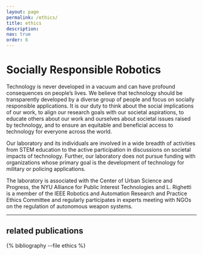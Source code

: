 ```yaml
---
layout: page
permalink: /ethics/
title: ethics
description: 
nav: true
order: 6
---
```


# Socially Responsible Robotics

Technology is never developed in a vacuum and can have profound consequences on people’s lives. We believe that technology should be transparently developed by a diverse group of people and focus on socially responsible applications. It is our duty to think about the social implications of our work, to align our research goals with our societal aspirations, to educate others about our work and ourselves about societal issues raised by technology, and to ensure an equitable and beneficial access to technology for everyone across the world.

Our laboratory and its individuals are involved in a wide breadth of activities from STEM education to the active participation in discussions on societal impacts of technology. Further, our laboratory does not pursue funding with organizations whose primary goal is the development of technology for military or policing applications.

The laboratory is associated with the Center of Urban Science and Progress, the NYU Alliance for Public Interest Technologies and L. Righetti is a member of the IEEE Robotics and Automation Research and Practice Ethics Committee and regularly participates in experts meeting with NGOs on the regulation of autonomous weapon systems.

---
## related publications
<div class="publications">

{% bibliography --file ethics %}

</div>




